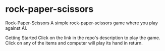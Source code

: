 # rock-paper-scissors
Rock-Paper-Scissors
A simple rock-paper-scissors game where you play against AI.

Getting Started
Click on the link in the repo's description to play the game. Click on any of the items and computer will play its hand in return.
